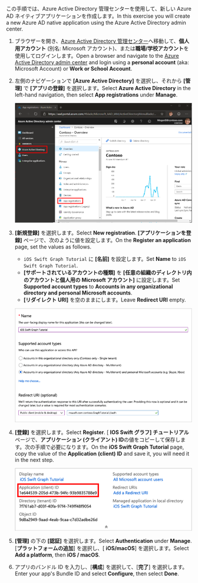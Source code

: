 <!-- markdownlint-disable MD002 MD041 -->

<span data-ttu-id="85b4b-101">この手順では、Azure Active Directory 管理センターを使用して、新しい Azure AD ネイティブアプリケーションを作成します。</span><span class="sxs-lookup"><span data-stu-id="85b4b-101">In this exercise you will create a new Azure AD native application using the Azure Active Directory admin center.</span></span>

1. <span data-ttu-id="85b4b-102">ブラウザーを開き、[Azure Active Directory 管理センター](https://aad.portal.azure.com)へ移動して、**個人用アカウント** (別名: Microsoft アカウント)、または**職場/学校アカウント**を使用してログインします。</span><span class="sxs-lookup"><span data-stu-id="85b4b-102">Open a browser and navigate to the [Azure Active Directory admin center](https://aad.portal.azure.com) and login using a **personal account** (aka: Microsoft Account) or **Work or School Account**.</span></span>

1. <span data-ttu-id="85b4b-103">左側のナビゲーションで **[Azure Active Directory]** を選択し、それから **[管理]** で **[アプリの登録]** を選択します。</span><span class="sxs-lookup"><span data-stu-id="85b4b-103">Select **Azure Active Directory** in the left-hand navigation, then select **App registrations** under **Manage**.</span></span>

    ![<span data-ttu-id="85b4b-104">アプリの登録のスクリーンショット</span><span class="sxs-lookup"><span data-stu-id="85b4b-104">A screenshot of the App registrations</span></span> ](./images/aad-portal-app-registrations.png)

1. <span data-ttu-id="85b4b-105">**[新規登録]** を選択します。</span><span class="sxs-lookup"><span data-stu-id="85b4b-105">Select **New registration**.</span></span> <span data-ttu-id="85b4b-106">**[アプリケーションを登録]** ページで、次のように値を設定します。</span><span class="sxs-lookup"><span data-stu-id="85b4b-106">On the **Register an application** page, set the values as follows.</span></span>

    - <span data-ttu-id="85b4b-107">`iOS Swift Graph Tutorial` に **[名前]** を設定します。</span><span class="sxs-lookup"><span data-stu-id="85b4b-107">Set **Name** to `iOS Swift Graph Tutorial`.</span></span>
    - <span data-ttu-id="85b4b-108">**[サポートされているアカウントの種類]** を **[任意の組織のディレクトリ内のアカウントと個人用の Microsoft アカウント]** に設定します。</span><span class="sxs-lookup"><span data-stu-id="85b4b-108">Set **Supported account types** to **Accounts in any organizational directory and personal Microsoft accounts**.</span></span>
    - <span data-ttu-id="85b4b-109">**[リダイレクト URI]** を空のままにします。</span><span class="sxs-lookup"><span data-stu-id="85b4b-109">Leave **Redirect URI** empty.</span></span>

    ![[アプリケーションを登録する] ページのスクリーンショット](./images/aad-register-an-app.png)

1. <span data-ttu-id="85b4b-111">**[登録]** を選択します。</span><span class="sxs-lookup"><span data-stu-id="85b4b-111">Select **Register**.</span></span> <span data-ttu-id="85b4b-112">[ **IOS Swift グラフ] チュートリアル**ページで、**アプリケーション (クライアント) ID**の値をコピーして保存します。次の手順で必要になります。</span><span class="sxs-lookup"><span data-stu-id="85b4b-112">On the **iOS Swift Graph Tutorial** page, copy the value of the **Application (client) ID** and save it, you will need it in the next step.</span></span>

    ![新しいアプリ登録のアプリケーション ID のスクリーンショット](./images/aad-application-id.png)

1. <span data-ttu-id="85b4b-114">**[管理]** の下の **[認証]** を選択します。</span><span class="sxs-lookup"><span data-stu-id="85b4b-114">Select **Authentication** under **Manage**.</span></span> <span data-ttu-id="85b4b-115">[**プラットフォームの追加**] を選択し、[ **iOS/macOS**] を選択します。</span><span class="sxs-lookup"><span data-stu-id="85b4b-115">Select **Add a platform**, then **iOS / macOS**.</span></span>

1. <span data-ttu-id="85b4b-116">アプリのバンドル ID を入力し、[**構成**] を選択して、[**完了**] を選択します。</span><span class="sxs-lookup"><span data-stu-id="85b4b-116">Enter your app's Bundle ID and select **Configure**, then select **Done**.</span></span>
